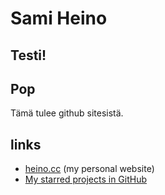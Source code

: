 # Sami Heino

## Testi!
## Pop

Tämä tulee github sitesistä.

## links

* [heino.cc](https://heino.cc/) (my personal website)
* [My starred projects in GitHub](https://github.com/sampod?tab=stars)
